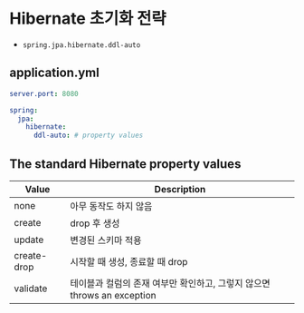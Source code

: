# Hibernate 초기화 전략
- `spring.jpa.hibernate.ddl-auto`

## application.yml
```yaml
server.port: 8080

spring:
  jpa:
    hibernate:
      ddl-auto: # property values
```

## The standard Hibernate property values
Value | Description
--- | ---
none | 아무 동작도 하지 않음
create | drop 후 생성
update | 변경된 스키마 적용
create-drop | 시작할 때 생성, 종료할 때 drop
validate | 테이블과 컬럼의 존재 여부만 확인하고, 그렇지 않으면 throws an exception
